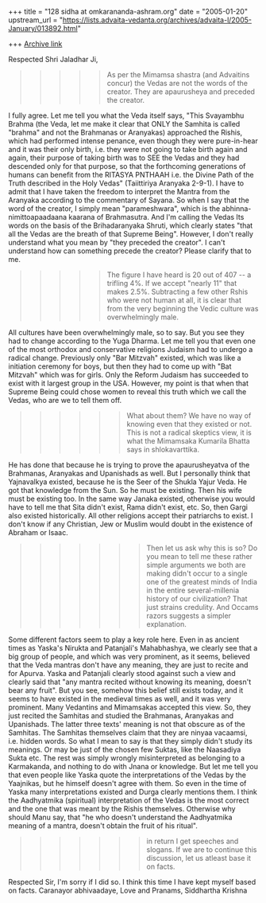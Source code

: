 +++
title = "128 sidha at omkarananda-ashram.org"
date = "2005-01-20"
upstream_url = "https://lists.advaita-vedanta.org/archives/advaita-l/2005-January/013892.html"

+++
[Archive link](https://lists.advaita-vedanta.org/archives/advaita-l/2005-January/013892.html)

Respected Shri Jaladhar Ji,

>>>>>As per the Mimamsa shastra (and Advaitins concur) the Vedas are not the
words of the creator. They are apaurusheya and preceded the creator.

I fully agree. Let me tell you what the Veda itself says, "This Svayambhu
Brahma (the Veda, let me make it clear that ONLY the Samhita is called
"brahma" and not the Brahmanas or Aranyakas) approached the Rishis, which
had performed intense penance, even though they were pure-in-hear and it
was their only birth, i.e. they were not going to take birth again and
again, their purpose of taking birth was to SEE the Vedas and they had
descended only for that purpose, so that the forthcoming generations of
humans can benefit from the RITASYA PNTHAAH i.e. the Divine Path of the
Truth described in the Holy Vedas" (Taiittiriya Aranyaka 2-9-1). I have to
admit that I have taken the freedom to interpret the Mantra from the
Aranyaka according to the commentary of Sayana.
So when I say that the word of the creator, I simply mean "parameshwara",
which is the abhinna-nimittoapaadaana kaarana of Brahmasutra. And I'm
calling the Vedas Its words on the basis of the Brihadaranyaka Shruti,
which clearly states "that all the Vedas are the breath of that Supreme
Being".
However, I don't really understand what you mean by "they preceded the
creator". I can't understand how can something precede the creator? Please
clarify that to me.

>>>>>The figure I have heard is 20 out of 407 -- a trifling 4%. If we accept
"nearly 11" that makes 2.5%. Subtracting a few other Rshis who were not
human at all, it is clear that from the very beginning the Vedic culture
was overwhelmingly male.

All cultures have been overwhelmingly male, so to say. But you see they
had to change according to the Yuga Dharma. Let me tell you that even one
of the most orthodox and conservative religions Judaism had to undergo a
radical change. Previously only "Bar Mitzvah" existed, which was like a
initiation ceremony for boys, but then they had to come up with "Bat
Mitzvah" which was for girls. Only the Reform Judaism has succeeded to
exist with it largest group in the USA.
However, my point is that when that Supreme Being could chose women to
reveal this truth which we call the Vedas, who are we to tell them off.

>>>>>>What about them? We have no way of knowing even that they existed or
not.
This is not a radical skeptics view, it is what the Mimamsaka Kumarila
Bhatta says in shlokavarttika.

He has done that because he is trying to prove the apaurusheyatva of the
Brahmanas, Aranyakas and Upanishads as well. But I personally think that
Yajnavalkya existed, because he is the Seer of the Shukla Yajur Veda. He
got that knowledge from the Sun. So he must be existing. Then his wife
must be existing too. In the same way Janaka existed, otherwise you would
have to tell me that Sita didn't exist, Rama didn't exist, etc. So, then
Gargi also existed historically. All other religions accept their
patriarchs to exist. I don't know if any Christian, Jew or Muslim would
doubt in the existence of Abraham or Isaac.

>>>>>>>Then let us ask why this is so? Do you mean to tell me these rather
simple arguments we both are making didn't occur to a single one of the
greatest minds of India in the entire several-millenia history of our
civilization? That just strains credulity. And Occams razors suggests a
simpler explanation.

Some different factors seem to play a key role here. Even in as ancient
times as Yaska's Nirukta and Patanjali's Mahabhashya, we clearly see that
a big group of people, and which was very prominent, as it seems, believed
that the Veda mantras don't have any meaning, they are just to recite and
for Apurva. Yaska and Patanjali clearly stood against such a view and
clearly said that "any mantra recited without knowing its meaning, doesn't
bear any fruit". But you see, somehow this belief still exists today, and
it seems to have existed in the medieval times as well, and it was very
prominent. Many Vedantins and Mimamsakas accepted this view. So, they just
recited the Samhitas and studied the Brahmanas, Aranyakas and Upanishads.
The latter three texts' meaning is not that obscure as of the Samhitas.
The Samhitas themselves claim that they are ninyaa vacaamsi, i.e. hidden
words. So what I mean to say is that they simply didn't study its
meanings. Or may be just of the chosen few Suktas, like the Naasadiya
Sukta etc.
The rest was simply wrongly misinterpreted as belonging to a Karmakanda,
and nothing to do with Jnana or knowledge.
But let me tell you that even people like Yaska quote the interpretations
of the Vedas by the Yaajnikas, but he himself doesn't agree with them. So
even in the time of Yaska many interpretations existed and Durga clearly
mentions them.
I think the Aadhyatmika (spiritual) interpretation of the Vedas is the
most correct and the one that was meant by the Rishis themselves.
Otherwise why should Manu say, that "he who doesn't understand the
Aadhyatmika meaning of a mantra, doesn't obtain the fruit of his ritual".

>>>>>>>in
return I get speeches and slogans. If we are to continue this discussion,
let us atleast base it on facts.

Respected Sir, I'm sorry if I did so. I think this time I have kept myself
based on facts.
Caranayor abhivaadaye,
Love and Pranams,
Siddhartha Krishna



